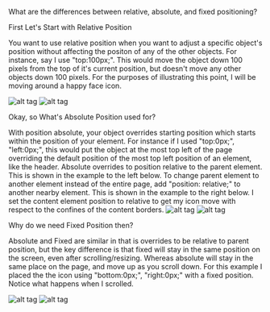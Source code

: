 What are the differences between relative, absolute, and fixed positioning?

First Let's Start with Relative Position

You want to use relative position when you want to adjust a specific object's position without affecting the positon of any of the other objects. For instance, say I use "top:100px;". This would move the object down 100 pixels from the top of it's current position, but doesn't move any other objects down 100 pixels. For the purposes of illustrating this point, I will be moving around a happy face icon.

![alt tag](/unit1_projects/images/relative1.pngraw=true) 
![alt tag](/unit1_projects/images/relative2.pngraw=true)
 
Okay, so What's Absolute Position used for?

With position absolute, your object overrides starting position which starts within the position of your element. For instance if I used "top:0px;", "left:0px;", this would put the object at the most top left of the page overriding the default position of the most top left position of an element, like the header. Absolute overrides to position relative to the parent element. This is shown in the example to the left below. To change parent element to another element instead of the entire page, add "position: relative;" to another nearby element. This is shown in the example to the right below. I set the content element position to relative to get my icon move with respect to the confines of the content borders.
![alt tag](/unit1_projects/images/absolute1.pngraw=true) 
![alt tag](/unit1_projects/images/absolute2.pngraw=true)
   

Why do we need Fixed Position then?

Absolute and Fixed are similar in that is overrides to be relative to parent position, but the key difference is that fixed will stay in the same position on the screen, even after scrolling/resizing. Whereas absolute will stay in the same place on the page, and move up as you scroll down. For this example I placed the the icon using "bottom:0px;", "right:0px;" with a fixed position. Notice what happens when I scrolled.

![alt tag](/unit1_projects/images/fixed1.pngraw=true) 
![alt tag](/unit1_projects/images/fixed2.pngraw=true)